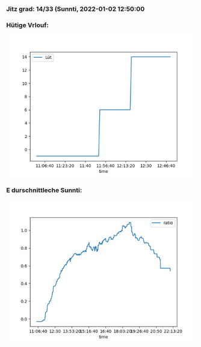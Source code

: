 ### Jitz grad: 14/33 (Sunnti, 2022-01-02 12:50:00

### Hütige Vrlouf:
![Graph](Today.png)

### E durschnittleche Sunnti:
![Graph](Sunnti.png)